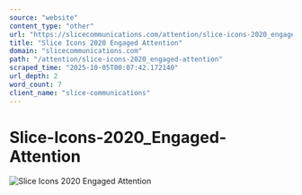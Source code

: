 ```yaml
---
source: "website"
content_type: "other"
url: "https://slicecommunications.com/attention/slice-icons-2020_engaged-attention"
title: "Slice Icons 2020 Engaged Attention"
domain: "slicecommunications.com"
path: "/attention/slice-icons-2020_engaged-attention"
scraped_time: "2025-10-05T00:07:42.172140"
url_depth: 2
word_count: 7
client_name: "slice-communications"
---
```


# Slice-Icons-2020_Engaged-Attention

![Slice Icons 2020 Engaged Attention](https://slicecommunications.com/wp-content/uploads/2021/01/Slice-Icons-2020_Engaged-Attention.png)